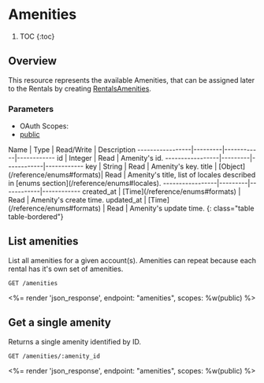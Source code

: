 # Amenities

1. TOC
{:toc}

## Overview

This resource represents the available Amenities, that can be assigned later to the Rentals by creating [RentalsAmenities](/reference/endpoints/rentals_amenities).

### Parameters
<ul class="nav nav-pills" role="tablist">
  <li class="disabled"><a>OAuth Scopes:</a></li>
  <li class="active"><a href="#public" role="tab" data-toggle="pill">public</a></li>
</ul>
<div class="tab-content" markdown="1">
  <div class="tab-pane active" id="public" markdown="1">
Name             | Type    | Read/Write | Description
-----------------|---------|------------|------------
id               | Integer | Read       | Amenity's id.
-----------------|---------|------------|------------
key              | String  | Read       | Amenity's key.
title            | [Object](/reference/enums#formats)| Read       | Amenity's title, list of locales described in [enums section](/reference/enums#locales).
-----------------|---------|------------|------------
created_at       | [Time](/reference/enums#formats) | Read       | Amenity's create time.
updated_at       | [Time](/reference/enums#formats) | Read       | Amenity's update time.
{: class="table table-bordered"}
  </div>
</div>


## List amenities

List all amenities for a given account(s). Amenities can repeat because each
rental has it's own set of amenities.

~~~
GET /amenities
~~~

<%= render 'json_response', endpoint: "amenities", scopes: %w(public) %>

## Get a single amenity

Returns a single amenity identified by ID.

~~~
GET /amenities/:amenity_id
~~~

<%= render 'json_response', endpoint: "amenities", scopes: %w(public) %>
